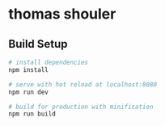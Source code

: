 # thomas shouler

## Build Setup

``` bash
# install dependencies
npm install

# serve with hot reload at localhost:8080
npm run dev

# build for production with minification
npm run build
```
